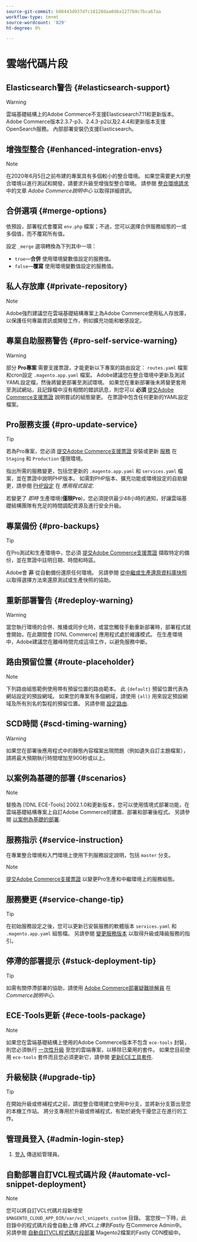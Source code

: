 ```yaml
---
source-git-commit: b08443d937dfc18120daa0d6a1277b9c7bca67aa
workflow-type: tm+mt
source-wordcount: '829'
ht-degree: 0%

---
```

# 雲端代碼片段

## Elasticsearch警告 {#elasticsearch-support}

>[!WARNING]
>
>雲端基礎結構上的Adobe Commerce不支援Elasticsearch7.11和更新版本。 Adobe Commerce版本2.3.7-p3、2.4.3-p2以及2.4.4和更新版本支援OpenSearch服務。 內部部署安裝仍支援Elasticsearch。

## 增強型整合 {#enhanced-integration-envs}

>[!NOTE]
>
>在2020年6月5日之前布建的專案具有多個較小的整合環境。 如果您需要更大的整合環境以進行測試和開發，請要求升級至增強型整合環境。 請參閱 [整合環境請求](https://experienceleague.adobe.com/docs/commerce-knowledge-base/kb/announcements/commerce-announcements/integration-environment-enhancement-request-pro-and-starter.html) 中的文章 _Adobe Commerce說明中心_ 以取得詳細資訊。

## 合併選項 {#merge-options}

依預設，部署程式會覆寫 `env.php` 檔案；不過，您可以選擇合併服務組態的一或多個值，而不覆寫所有值。

設定 `_merge` 選項轉換為下列其中一項：

- `true`—**合併** 使用環境變數值設定的服務值。
- `false`—**覆寫** 使用環境變數值設定的服務值。

## 私人存放庫 {#private-repository}

>[!NOTE]
>
>Adobe強烈建議您在雲端基礎結構專案上為Adobe Commerce使用私人存放庫，以保護任何專屬資訊或開發工作，例如擴充功能和敏感設定。

## 專業自助服務警告 {#pro-self-service-warning}

>[!WARNING]
>
>部分 **Pro專案** 需要支援票證，才能更新以下專案的路由設定： `routes.yaml` 檔案和cron設定 `.magento.app.yaml` 檔案。 Adobe建議您在整合環境中更新及測試YAML設定檔，然後將變更部署至測試環境。 如果您在重新部署後未將變更套用至測試網站，且記錄檔中沒有相關的錯誤訊息，則您可以 **必須** [提交Adobe Commerce支援票證](https://experienceleague.adobe.com/docs/commerce-knowledge-base/kb/help-center-guide/magento-help-center-user-guide.html#submit-ticket) 說明嘗試的組態變更。 在票證中包含任何更新的YAML設定檔案。

## Pro服務支援 {#pro-update-service}

>[!TIP]
>若為Pro專案，您必須 [提交Adobe Commerce支援票證](https://experienceleague.adobe.com/docs/commerce-knowledge-base/kb/help-center-guide/magento-help-center-user-guide.html#submit-ticket) 安裝或更新 [服務](https://experienceleague.adobe.com/docs/commerce-cloud-service/user-guide/configure/service/services-yaml.html) 在 `Staging` 和 `Production` 僅限環境。
>
>指出所需的服務變更，包括您更新的 `.magento.app.yaml` 和 `services.yaml` 檔案，並在票證中說明PHP版本。 如需對PHP版本、擴充功能或環境設定的自助變更，請參閱 [PHP設定](https://experienceleague.adobe.com/docs/commerce-cloud-service/user-guide/configure/app/php-settings.html) 在 _應用程式設定_.
>
>若變更了 _即時_ 生產環境(**僅限Pro**)，您必須提供最少48小時的通知，好讓雲端基礎結構團隊有充足的時間調配資源及進行安全升級。

## 專業備份 {#pro-backups}

>[!TIP]
>
>在Pro測試和生產環境中，您必須 [提交Adobe Commerce支援票證](https://experienceleague.adobe.com/docs/commerce-knowledge-base/kb/help-center-guide/magento-help-center-user-guide.html#submit-ticket) 擷取特定的備份，並在票證中註明日期、時間和時區。
>
>Adobe會 **非** 從自動備份還原任何環境。 另請參閱 [從中繼或生產還原資料庫快照](https://experienceleague.adobe.com/docs/commerce-knowledge-base/kb/how-to/restore-a-db-snapshot-from-staging-or-production.html) 以取得選擇方法來還原測試或生產快照的協助。

## 重新部署警告 {#redeploy-warning}

>[!WARNING]
>
>當您執行環境的合併、推播或同步化時，或當您觸發手動重新部署時，部署程式就會開始，在此期間會 [!DNL Commerce] 應用程式處於維護模式。 在生產環境中，Adobe建議您在離峰時間完成這項工作，以避免服務中斷。

## 路由預留位置 {#route-placeholder}

>[!NOTE]
>
>下列路由組態範例使用帶有預留位置的路由範本。 此 `{default}` 預留位置代表為網站設定的預設網域。 如果您的專案有多個網域，請使用 `{all}` 用來設定預設網域及所有別名的製程的預留位置。 另請參閱 [設定路由](/help/cloud-guide/routes/routes-yaml.md).

## SCD時間 {#scd-timing-warning}

>[!WARNING]
>
>如果您在部署後應用程式中的靜態內容檔案出現問題（例如遺失自訂主題檔案），請將最大預期執行時間增加至900秒或以上。

## 以案例為基礎的部署 {#scenarios}

>[!NOTE]
>
>替換為 [!DNL ECE-Tools] 2002.1.0和更新版本，您可以使用情境式部署功能，在雲端基礎結構專案上自訂Adobe Commerce的建置、部署和部署後程式。 另請參閱 [以案例為基礎的部署](/help/cloud-guide/deploy/scenario-based.md).

## 服務指示 {#service-instruction}

在專業整合環境和入門環境上使用下列服務設定說明，包括 `master` 分支。

>[!NOTE]
>
>[提交Adobe Commerce支援票證](https://experienceleague.adobe.com/docs/commerce-knowledge-base/kb/help-center-guide/magento-help-center-user-guide.html#submit-ticket) 以變更Pro生產和中繼環境上的服務組態。

## 服務變更 {#service-change-tip}

>[!TIP]
>
>在初始服務設定之後，您可以更新已安裝服務的軟體版本 `services.yaml` 和 `.magento.app.yaml` 組態檔。 另請參閱 [變更服務版本](/help/cloud-guide/services/services-yaml.md#change-service-version) 以取得升級或降級服務的指引。

## 停滯的部署提示 {#stuck-deployment-tip}

>[!TIP]
>
>如需有關停滯部署的協助，請使用 [Adobe Commerce部署疑難排解員](https://experienceleague.adobe.com/docs/commerce-knowledge-base/kb/troubleshooting/deployment/magento-deployment-troubleshooter.html) 在 _Commerce說明中心_.

## ECE-Tools更新 {#ece-tools-package}

>[!NOTE]
>
>如果您在雲端基礎結構上使用的Adobe Commerce版本不包含 `ece-tools` 封裝，則您必須執行 [一次性升級](/help/cloud-guide/dev-tools/install-package.md) 至您的雲端專案，以移除已棄用的套件。 如果您目前使用 `ece-tools` 套件而且您必須更新它，請參閱 [更新ECE工具套件](/help/cloud-guide/dev-tools/update-package.md).

## 升級秘訣 {#upgrade-tip}

>[!TIP]
>
>在開始升級或修補程式之前，請從整合環境建立使用中分支，並將新分支簽出至您的本機工作站。 將分支專用於升級或修補程式，有助於避免干擾您正在進行的工作。

<!-- Fastly-related snippets begin -->

## 管理員登入 {#admin-login-step}

1. [登入](/help/get-started/onboarding.md#access-your-admin-panel) 傳送給管理員。

## 自動部署自訂VCL程式碼片段 {#automate-vcl-snippet-deployment}

>[!NOTE]
>
>您可以將自訂VCL代碼片段新增至 `$MAGENTO_CLOUD_APP_DIR/var/vcl_snippets_custom` 目錄。 當您按一下時，此目錄中的程式碼片段會自動上傳 _將VCL上傳到Fastly_ 在Commerce Admin中。 另請參閱 [自動自訂VCL程式碼片段部署](https://github.com/fastly/fastly-magento2/blob/master/Documentation/Guides/CUSTOM-VCL-SNIPPETS.md#automated-custom-vcl-snippets-deployment) Magento2檔案的Fastly CDN模組中。

<!-- Fastly-related snippets end -->
